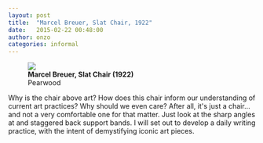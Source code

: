 ```yaml
---
layout: post
title:  "Marcel Breuer, Slat Chair, 1922"
date:   2015-02-22 00:48:00
author: onzo
categories: informal
---
```


<figure>
  <img src="{{site.url}}/img/2015/texts/breuer-slat-chair.jpg">
  <figcaption>
    <b>Marcel Breuer, Slat Chair (1922)</b> <br />
    Pearwood
  </figcaption>
</figure>

Why is the chair above art? How does this chair inform our understanding of current art practices? Why should we even care? After all, it's just a chair... and not a very comfortable one for that matter. Just look at the sharp angles at and staggered back support bands. I will set out to develop a daily writing practice, with the intent of demystifying iconic art pieces.
